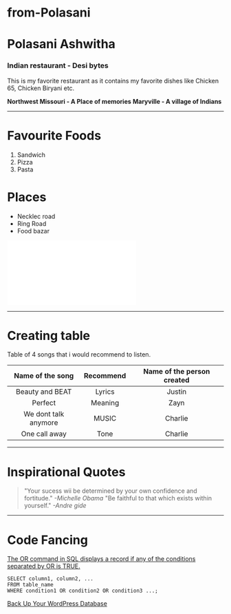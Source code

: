 # from-Polasani

# Polasani Ashwitha 

### Indian restaurant - Desi bytes

This is my favorite restaurant as it contains my favorite dishes like Chicken 65, Chicken Biryani etc.

**Northwest Missouri - A Place of memories**
**Maryville -  A village of Indians** 

---

# Favourite Foods

1. Sandwich
2. Pizza
3. Pasta

#  Places

* Necklec road
* Ring Road
* Food bazar

![AboutAshwitha](MyMedia.md)

---
# Creating table
Table of 4 songs that i would recommend to listen.

|**Name of the song** | **Recommend**  |**Name of the person created**|
| :---: | :---:  | :---: |
|Beauty and BEAT|Lyrics| Justin |
|Perfect           |   Meaning  |       Zayn               |
|We dont talk anymore|MUSIC     |       Charlie            |
|One call away      |    Tone   |       Charlie            |
   
_ _ _
# Inspirational Quotes
>"Your sucess wii be determined by your own confidence and fortitude." *-Michelle Obama*
>"Be faithful to that which exists within yourself." *-Andre gide*
_ _ _
# Code Fancing 
[The OR command in SQL displays a record if any of the conditions separated by OR is TRUE.](https://code.pieces.app/collections/sql)

```
SELECT column1, column2, ...
FROM table_name
WHERE condition1 OR condition2 OR condition3 ...;

```
[Back Up Your WordPress Database](https://css-tricks.com/back-wordpress-database/)



